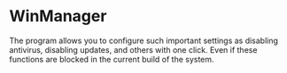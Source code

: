 # WinManager
The program allows you to configure such important settings as disabling antivirus, disabling updates, and others with one click. Even if these functions are blocked in the current build of the system.
